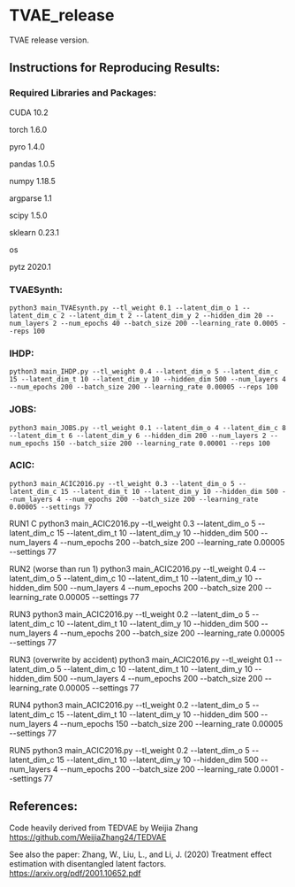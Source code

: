 # TVAE_release
TVAE release version.

## Instructions for Reproducing Results:

### Required Libraries and Packages:

CUDA 10.2

torch 1.6.0

pyro 1.4.0

pandas 1.0.5

numpy 1.18.5

argparse 1.1

scipy 1.5.0

sklearn 0.23.1

os

pytz 2020.1

### TVAESynth:

```
python3 main_TVAEsynth.py --tl_weight 0.1 --latent_dim_o 1 --latent_dim_c 2 --latent_dim_t 2 --latent_dim_y 2 --hidden_dim 20 --num_layers 2 --num_epochs 40 --batch_size 200 --learning_rate 0.0005 --reps 100
```
### IHDP:
```
python3 main_IHDP.py --tl_weight 0.4 --latent_dim_o 5 --latent_dim_c 15 --latent_dim_t 10 --latent_dim_y 10 --hidden_dim 500 --num_layers 4 --num_epochs 200 --batch_size 200 --learning_rate 0.00005 --reps 100 
```

### JOBS:
```
python3 main_JOBS.py --tl_weight 0.1 --latent_dim_o 4 --latent_dim_c 8 --latent_dim_t 6 --latent_dim_y 6 --hidden_dim 200 --num_layers 2 --num_epochs 150 --batch_size 200 --learning_rate 0.00001 --reps 100
```

### ACIC:
```
python3 main_ACIC2016.py --tl_weight 0.3 --latent_dim_o 5 --latent_dim_c 15 --latent_dim_t 10 --latent_dim_y 10 --hidden_dim 500 --num_layers 4 --num_epochs 200 --batch_size 200 --learning_rate 0.00005 --settings 77 
```

RUN1 C
python3 main_ACIC2016.py --tl_weight 0.3 --latent_dim_o 5 --latent_dim_c 15 --latent_dim_t 10 --latent_dim_y 10 --hidden_dim 500 --num_layers 4 --num_epochs 200 --batch_size 200 --learning_rate 0.00005 --settings 77 

RUN2 (worse than run 1)
python3 main_ACIC2016.py --tl_weight 0.4 --latent_dim_o 5 --latent_dim_c 10 --latent_dim_t 10 --latent_dim_y 10 --hidden_dim 500 --num_layers 4 --num_epochs 200 --batch_size 200 --learning_rate 0.00005 --settings 77 

RUN3 
python3 main_ACIC2016.py --tl_weight 0.2 --latent_dim_o 5 --latent_dim_c 10 --latent_dim_t 10 --latent_dim_y 10 --hidden_dim 500 --num_layers 4 --num_epochs 200 --batch_size 200 --learning_rate 0.00005 --settings 77 

RUN3 (overwrite by accident) 
python3 main_ACIC2016.py --tl_weight 0.1 --latent_dim_o 5 --latent_dim_c 10 --latent_dim_t 10 --latent_dim_y 10 --hidden_dim 500 --num_layers 4 --num_epochs 200 --batch_size 200 --learning_rate 0.00005 --settings 77 

RUN4
python3 main_ACIC2016.py --tl_weight 0.2 --latent_dim_o 5 --latent_dim_c 15 --latent_dim_t 10 --latent_dim_y 10 --hidden_dim 500 --num_layers 4 --num_epochs 150 --batch_size 200 --learning_rate 0.00005 --settings 77 

RUN5 
python3 main_ACIC2016.py --tl_weight 0.2 --latent_dim_o 5 --latent_dim_c 15 --latent_dim_t 10 --latent_dim_y 10 --hidden_dim 500 --num_layers 4 --num_epochs 200 --batch_size 200 --learning_rate 0.0001 --settings 77 






## References:

Code heavily derived from TEDVAE by Weijia Zhang
https://github.com/WeijiaZhang24/TEDVAE

See also the paper:
Zhang, W., Liu, L., and Li, J. (2020) Treatment effect estimation with disentangled
latent factors. https://arxiv.org/pdf/2001.10652.pdf

